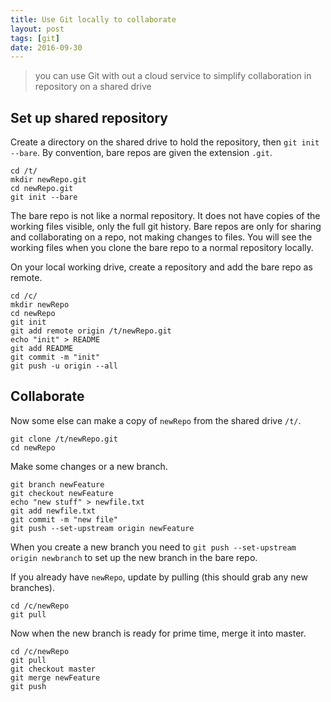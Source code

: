 ```yaml
---
title: Use Git locally to collaborate
layout: post
tags: [git]
date: 2016-09-30
---
```


> you can use Git with out a cloud service to simplify collaboration in repository on a shared drive 

## Set up shared repository

Create a directory on the shared drive to hold the repository, then `git init --bare`. 
By convention, bare repos are given the extension `.git`.

```
cd /t/
mkdir newRepo.git
cd newRepo.git
git init --bare
```

The bare repo is not like a normal repository. 
It does not have copies of the working files visible, only the full git history. 
Bare repos are only for sharing and collaborating on a repo, not making changes to files. 
You will see the working files when you clone the bare repo to a normal repository locally.

On your local working drive, create a repository and add the bare repo as remote.

```
cd /c/
mkdir newRepo 
cd newRepo
git init
git add remote origin /t/newRepo.git
echo "init" > README
git add README
git commit -m "init"
git push -u origin --all
```

## Collaborate 

Now some else can make a copy of `newRepo` from the shared drive `/t/`.

```
git clone /t/newRepo.git
cd newRepo
```

Make some changes or a new branch. 

```
git branch newFeature
git checkout newFeature
echo "new stuff" > newfile.txt
git add newfile.txt
git commit -m "new file"
git push --set-upstream origin newFeature
```

When you create a new branch you need to `git push --set-upstream origin newbranch` to set up the new branch in the bare repo. 

If you already have `newRepo`, update by pulling (this should grab any new branches).

```
cd /c/newRepo
git pull
```

Now when the new branch is ready for prime time, merge it into master.

```
cd /c/newRepo
git pull
git checkout master
git merge newFeature
git push
```
